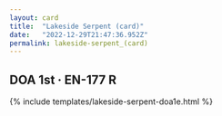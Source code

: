 ```yaml
---
layout: card
title:  "Lakeside Serpent (card)"
date:   "2022-12-29T21:47:36.952Z"
permalink: lakeside-serpent_(card)
---
```


## DOA 1st &middot; EN-177 R

{% include templates/lakeside-serpent-doa1e.html %}
